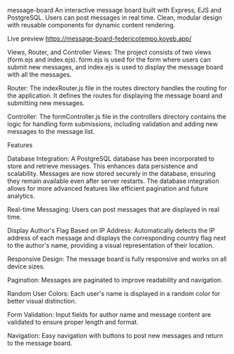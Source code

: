 message-board
An interactive message board built with Express, EJS and PostgreSQL. Users can post messages in real time. Clean, modular design with reusable components for dynamic content rendering.

Live preview
https://message-board-federicotempo.koyeb.app/

Views, Router, and Controller
Views: The project consists of two views (form.ejs and index.ejs). form.ejs is used for the form where users can submit new messages, and index.ejs is used to display the message board with all the messages.

Router: The indexRouter.js file in the routes directory handles the routing for the application. It defines the routes for displaying the message board and submitting new messages.

Controller: The formController.js file in the controllers directory contains the logic for handling form submissions, including validation and adding new messages to the message list.

Features

Database Integration: A PostgreSQL database has been incorporated to store and retrieve messages. This enhances data persistence and scalability. Messages are now stored securely in the database, ensuring they remain available even after server restarts. The database integration allows for more advanced features like efficient pagination and future analytics.

Real-time Messaging: Users can post messages that are displayed in real time.

Display Author's Flag Based on IP Address: Automatically detects the IP address of each message and displays the corresponding country flag next to the author's name, providing a visual representation of their location.

Responsive Design: The message board is fully responsive and works on all device sizes.

Pagination: Messages are paginated to improve readability and navigation.

Random User Colors: Each user's name is displayed in a random color for better visual distinction.

Form Validation: Input fields for author name and message content are validated to ensure proper length and format.

Navigation: Easy navigation with buttons to post new messages and return to the message board.

